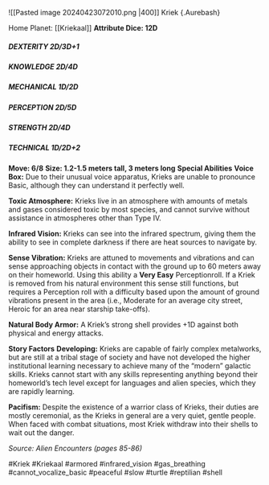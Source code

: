 ![[Pasted image 20240423072010.png |400]]
Kriek {.Aurebash} 

Home Planet: [[Kriekaal]]
**Attribute Dice: 12D**
##### DEXTERITY 2D/3D+1
##### KNOWLEDGE 2D/4D
##### MECHANICAL 1D/2D
##### PERCEPTION 2D/5D
##### STRENGTH 2D/4D
##### TECHNICAL 1D/2D+2
**Move: 6/8**
**Size: 1.2-1.5 meters tall, 3 meters long**
**Special Abilities**
**Voice Box:** Due to their unusual voice apparatus, Krieks are unable to pronounce Basic, although they can understand it perfectly well.

**Toxic Atmosphere:** Krieks live in an atmosphere with amounts of metals and gases considered toxic by most species, and cannot survive without assistance in atmospheres other than Type IV.

**Infrared Vision:** Krieks can see into the infrared spectrum, giving them the ability to see in complete darkness if there are heat sources to navigate by.

**Sense Vibration:** Krieks are attuned to movements and vibrations and can sense approaching objects in contact with the ground up to 60 meters away on their homeworld. Using this ability a **Very Easy** Perceptionroll. If a Kriek is removed from his natural environment this sense still functions, but requires a Perception roll with a difficulty based upon the amount of ground vibrations present in the area (i.e., Moderate for an average city street, Heroic for an area near starship take-offs).

**Natural Body Armor:** A Kriek’s strong shell provides +1D against both physical and energy attacks.

**Story Factors**
**Developing:** Krieks are capable of fairly complex metalworks, but are still at a tribal stage of society and have not developed the higher institutional learning necessary to achieve many of the “modern” galactic skills. Krieks cannot start with any skills representing anything beyond their homeworld’s tech level except for languages and alien species, which they are rapidly learning.

**Pacifism:** Despite the existence of a warrior class of Krieks, their duties are mostly ceremonial, as the Krieks in general are a very quiet, gentle people. When faced with combat situations, most Kriek withdraw into their shells to wait out the danger.

*Source: Alien Encounters (pages 85-86)*


#Kriek #Kriekaal  #armored #infrared_vision #gas_breathing  #cannot_vocalize_basic #peaceful #slow #turtle #reptilian #shell